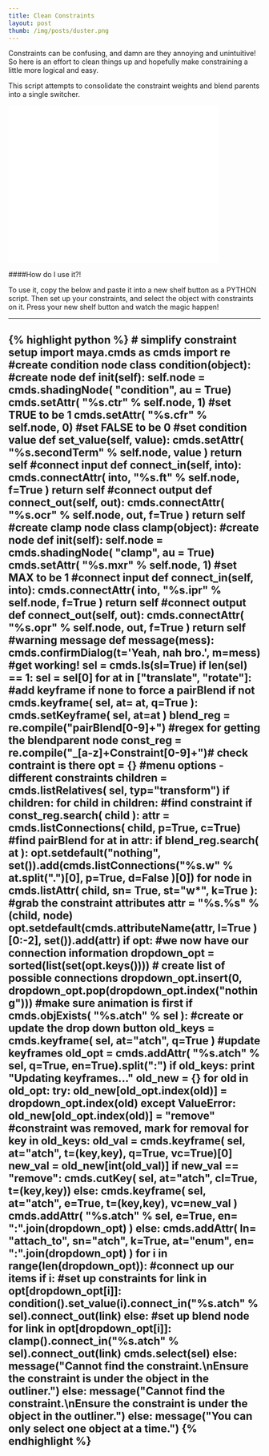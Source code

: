 ```yaml
---
title: Clean Constraints
layout: post
thumb: /img/posts/duster.png
---
```


Constraints can be confusing, and damn are they annoying and unintuitive!
So here is an effort to clean things up and hopefully make constraining a little more logical and easy.

This script attempts to consolidate the constraint weights and blend parents into a single switcher.<!-- more -->

<div class="js-video [vimeo, widescreen]"><iframe width="420" height="315" src="//www.youtube.com/embed/0qxEGJ4gNOc" frameborder="0" allowfullscreen></iframe></div>

####How do I use it?!

To use it, copy the below and paste it into a new shelf button as a PYTHON script. Then set up your constraints, and select the object with constraints on it. Press your new shelf button and watch the magic happen!

----
{% highlight python %}
	# simplify constraint setup
	import maya.cmds as cmds
	import re
	#create condition node
	class condition(object):
		#create node
		def __init__(self):
			self.node = cmds.shadingNode( "condition", au = True)
			cmds.setAttr( "%s.ctr" % self.node, 1) #set TRUE to be 1
			cmds.setAttr( "%s.cfr" % self.node, 0) #set FALSE to be 0
		#set condition value
		def set_value(self, value):
			cmds.setAttr( "%s.secondTerm" % self.node, value )
			return self
		#connect input
		def connect_in(self, into):
			cmds.connectAttr( into, "%s.ft" % self.node, f=True )
			return self
		#connect output
		def connect_out(self, out):
			cmds.connectAttr( "%s.ocr" % self.node, out, f=True )
			return self
	#create clamp node
	class clamp(object):
		#create node
		def __init__(self):
			self.node = cmds.shadingNode( "clamp", au = True)
			cmds.setAttr( "%s.mxr" % self.node, 1) #set MAX to be 1
		#connect input
		def connect_in(self, into):
			cmds.connectAttr( into, "%s.ipr" % self.node, f=True )
			return self
		#connect output
		def connect_out(self, out):
			cmds.connectAttr( "%s.opr" % self.node, out, f=True )
			return self
	#warning message
	def message(mess):
		cmds.confirmDialog(t='Yeah, nah bro.', m=mess)
	#get working!
	sel = cmds.ls(sl=True)
	if len(sel) == 1:
		sel = sel[0]
		for at in ["translate", "rotate"]: #add keyframe if none to force a pairBlend
			if not cmds.keyframe( sel, at= at, q=True ):
				cmds.setKeyframe( sel, at=at )
		blend_reg = re.compile("pairBlend[0-9]+") #regex for getting the blendparent node
		const_reg = re.compile("_[a-z]+Constraint[0-9]+")# check contraint is there
		opt = {} #menu options - different constraints
		children = cmds.listRelatives( sel, typ="transform")
		if children:
			for child in children: #find constraint
				if const_reg.search( child ):
					attr = cmds.listConnections( child, p=True, c=True) #find pairBlend
					for at in attr:
						if blend_reg.search( at ):
							opt.setdefault("nothing", set()).add(cmds.listConnections("%s.w" % at.split(".")[0], p=True, d=False )[0])
					for node in cmds.listAttr( child, sn= True, st="w*", k=True ): #grab the constraint attributes
						attr = "%s.%s" % (child, node)
						opt.setdefault(cmds.attributeName(attr, l=True )[0:-2], set()).add(attr)
			if opt: #we now have our connection information
				dropdown_opt = sorted(list(set(opt.keys()))) # create list of possible connections
				dropdown_opt.insert(0, dropdown_opt.pop(dropdown_opt.index("nothing"))) #make sure animation is first
				if cmds.objExists( "%s.atch" % sel ): #create or update the drop down button
					old_keys = cmds.keyframe( sel, at="atch", q=True ) #update keyframes
					old_opt = cmds.addAttr( "%s.atch" % sel, q=True, en=True).split(":")
					if old_keys:
						print "Updating keyframes..."
						old_new = {}
						for old in old_opt:
							try:
								old_new[old_opt.index(old)] = dropdown_opt.index(old)
							except ValueError:
								old_new[old_opt.index(old)] = "remove" #constraint was removed, mark for removal
						for key in old_keys:
							old_val = cmds.keyframe( sel, at="atch", t=(key,key), q=True, vc=True)[0]
							new_val = old_new[int(old_val)]
							if new_val == "remove":
								cmds.cutKey( sel, at="atch", cl=True, t=(key,key))
							else:
								cmds.keyframe( sel, at="atch", e=True, t=(key,key), vc=new_val )
					cmds.addAttr( "%s.atch" % sel, e=True, en= ":".join(dropdown_opt) )
				else:
					cmds.addAttr( ln= "attach_to", sn="atch", k=True, at="enum", en= ":".join(dropdown_opt) )
				for i in range(len(dropdown_opt)): #connect up our items
					if i: #set up constraints
						for link in opt[dropdown_opt[i]]:
							condition().set_value(i).connect_in("%s.atch" % sel).connect_out(link)
					else: #set up blend node
						for link in opt[dropdown_opt[i]]:
							clamp().connect_in("%s.atch" % sel).connect_out(link)
				cmds.select(sel)
			else:
				message("Cannot find the constraint.\nEnsure the constraint is under the object in the outliner.")
		else:
			message("Cannot find the constraint.\nEnsure the constraint is under the object in the outliner.")
	else:
		message("You can only select one object at a time.")
{% endhighlight %}
----